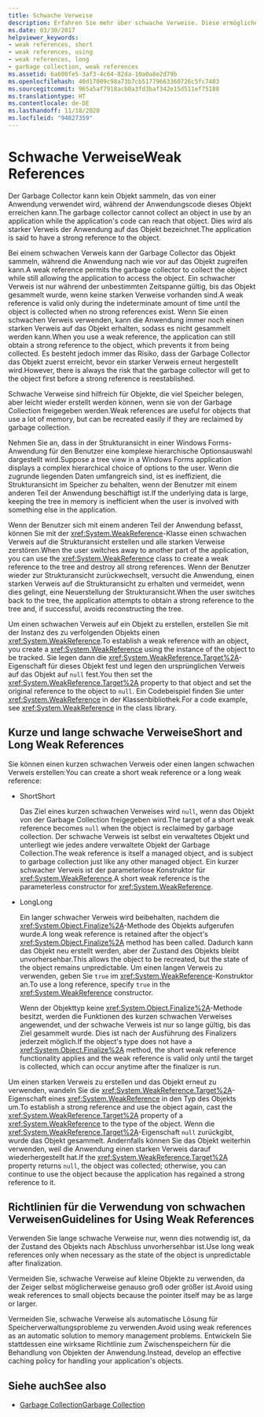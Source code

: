 ```yaml
---
title: Schwache Verweise
description: Erfahren Sie mehr über schwache Verweise. Diese ermöglichen es dem Garbage Collector von .NET, eine Garbage Collection für ein Objekt durchzuführen, während die Anwendung weiterhin auf dieses Objekt zugreifen kann.
ms.date: 03/30/2017
helpviewer_keywords:
- weak references, short
- weak references, using
- weak references, long
- garbage collection, weak references
ms.assetid: 6a600fe5-3af3-4c64-82da-10a0a8e2d79b
ms.openlocfilehash: 40d17009c98a73b7cb51779663360726c5fc7403
ms.sourcegitcommit: 965a5af7918acb0a3fd3baf342e15d511ef75188
ms.translationtype: HT
ms.contentlocale: de-DE
ms.lasthandoff: 11/18/2020
ms.locfileid: "94827359"
---
```

# <a name="weak-references"></a><span data-ttu-id="34c4f-103">Schwache Verweise</span><span class="sxs-lookup"><span data-stu-id="34c4f-103">Weak References</span></span>
<span data-ttu-id="34c4f-104">Der Garbage Collector kann kein Objekt sammeln, das von einer Anwendung verwendet wird, während der Anwendungscode dieses Objekt erreichen kann.</span><span class="sxs-lookup"><span data-stu-id="34c4f-104">The garbage collector cannot collect an object in use by an application while the application's code can reach that object.</span></span> <span data-ttu-id="34c4f-105">Dies wird als starker Verweis der Anwendung auf das Objekt bezeichnet.</span><span class="sxs-lookup"><span data-stu-id="34c4f-105">The application is said to have a strong reference to the object.</span></span>  
  
 <span data-ttu-id="34c4f-106">Bei einem schwachen Verweis kann der Garbage Collector das Objekt sammeln, während die Anwendung nach wie vor auf das Objekt zugreifen kann.</span><span class="sxs-lookup"><span data-stu-id="34c4f-106">A weak reference permits the garbage collector to collect the object while still allowing the application to access the object.</span></span> <span data-ttu-id="34c4f-107">Ein schwacher Verweis ist nur während der unbestimmten Zeitspanne gültig, bis das Objekt gesammelt wurde, wenn keine starken Verweise vorhanden sind.</span><span class="sxs-lookup"><span data-stu-id="34c4f-107">A weak reference is valid only during the indeterminate amount of time until the object is collected when no strong references exist.</span></span> <span data-ttu-id="34c4f-108">Wenn Sie einen schwachen Verweis verwenden, kann die Anwendung immer noch einen starken Verweis auf das Objekt erhalten, sodass es nicht gesammelt werden kann.</span><span class="sxs-lookup"><span data-stu-id="34c4f-108">When you use a weak reference, the application can still obtain a strong reference to the object, which prevents it from being collected.</span></span> <span data-ttu-id="34c4f-109">Es besteht jedoch immer das Risiko, dass der Garbage Collector das Objekt zuerst erreicht, bevor ein starker Verweis erneut hergestellt wird.</span><span class="sxs-lookup"><span data-stu-id="34c4f-109">However, there is always the risk that the garbage collector will get to the object first before a strong reference is reestablished.</span></span>  
  
 <span data-ttu-id="34c4f-110">Schwache Verweise sind hilfreich für Objekte, die viel Speicher belegen, aber leicht wieder erstellt werden können, wenn sie von der Garbage Collection freigegeben werden.</span><span class="sxs-lookup"><span data-stu-id="34c4f-110">Weak references are useful for objects that use a lot of memory, but can be recreated easily if they are reclaimed by garbage collection.</span></span>  
  
 <span data-ttu-id="34c4f-111">Nehmen Sie an, dass in der Strukturansicht in einer Windows Forms-Anwendung für den Benutzer eine komplexe hierarchische Optionsauswahl dargestellt wird.</span><span class="sxs-lookup"><span data-stu-id="34c4f-111">Suppose a tree view in a Windows Forms application displays a complex hierarchical choice of options to the user.</span></span> <span data-ttu-id="34c4f-112">Wenn die zugrunde liegenden Daten umfangreich sind, ist es ineffizient, die Strukturansicht im Speicher zu behalten, wenn der Benutzer mit einem anderen Teil der Anwendung beschäftigt ist.</span><span class="sxs-lookup"><span data-stu-id="34c4f-112">If the underlying data is large, keeping the tree in memory is inefficient when the user is involved with something else in the application.</span></span>  
  
 <span data-ttu-id="34c4f-113">Wenn der Benutzer sich mit einem anderen Teil der Anwendung befasst, können Sie mit der <xref:System.WeakReference>-Klasse einen schwachen Verweis auf die Strukturansicht erstellen und alle starken Verweise zerstören.</span><span class="sxs-lookup"><span data-stu-id="34c4f-113">When the user switches away to another part of the application, you can use the <xref:System.WeakReference> class to create a weak reference to the tree and destroy all strong references.</span></span> <span data-ttu-id="34c4f-114">Wenn der Benutzer wieder zur Strukturansicht zurückwechselt, versucht die Anwendung, einen starken Verweis auf die Strukturansicht zu erhalten und vermeidet, wenn dies gelingt, eine Neuerstellung der Strukturansicht.</span><span class="sxs-lookup"><span data-stu-id="34c4f-114">When the user switches back to the tree, the application attempts to obtain a strong reference to the tree and, if successful, avoids reconstructing the tree.</span></span>  
  
 <span data-ttu-id="34c4f-115">Um einen schwachen Verweis auf ein Objekt zu erstellen, erstellen Sie mit der Instanz des zu verfolgenden Objekts einen <xref:System.WeakReference>.</span><span class="sxs-lookup"><span data-stu-id="34c4f-115">To establish a weak reference with an object, you create a <xref:System.WeakReference> using the instance of the object to be tracked.</span></span> <span data-ttu-id="34c4f-116">Sie legen dann die <xref:System.WeakReference.Target%2A>-Eigenschaft für dieses Objekt fest und legen den ursprünglichen Verweis auf das Objekt auf `null` fest.</span><span class="sxs-lookup"><span data-stu-id="34c4f-116">You then set the <xref:System.WeakReference.Target%2A> property to that object and set the original reference to the object to `null`.</span></span> <span data-ttu-id="34c4f-117">Ein Codebeispiel finden Sie unter <xref:System.WeakReference> in der Klassenbibliothek.</span><span class="sxs-lookup"><span data-stu-id="34c4f-117">For a code example, see <xref:System.WeakReference> in the class library.</span></span>  
  
## <a name="short-and-long-weak-references"></a><span data-ttu-id="34c4f-118">Kurze und lange schwache Verweise</span><span class="sxs-lookup"><span data-stu-id="34c4f-118">Short and Long Weak References</span></span>  
 <span data-ttu-id="34c4f-119">Sie können einen kurzen schwachen Verweis oder einen langen schwachen Verweis erstellen:</span><span class="sxs-lookup"><span data-stu-id="34c4f-119">You can create a short weak reference or a long weak reference:</span></span>  
  
- <span data-ttu-id="34c4f-120">Short</span><span class="sxs-lookup"><span data-stu-id="34c4f-120">Short</span></span>  
  
     <span data-ttu-id="34c4f-121">Das Ziel eines kurzen schwachen Verweises wird `null`, wenn das Objekt von der Garbage Collection freigegeben wird.</span><span class="sxs-lookup"><span data-stu-id="34c4f-121">The target of a short weak reference becomes `null` when the object is reclaimed by garbage collection.</span></span> <span data-ttu-id="34c4f-122">Der schwache Verweis ist selbst ein verwaltetes Objekt und unterliegt wie jedes andere verwaltete Objekt der Garbage Collection.</span><span class="sxs-lookup"><span data-stu-id="34c4f-122">The weak reference is itself a managed object, and is subject to garbage collection just like any other managed object.</span></span>  <span data-ttu-id="34c4f-123">Ein kurzer schwacher Verweis ist der parameterlose Konstruktor für <xref:System.WeakReference>.</span><span class="sxs-lookup"><span data-stu-id="34c4f-123">A short weak reference is the parameterless constructor for <xref:System.WeakReference>.</span></span>  
  
- <span data-ttu-id="34c4f-124">Long</span><span class="sxs-lookup"><span data-stu-id="34c4f-124">Long</span></span>  
  
     <span data-ttu-id="34c4f-125">Ein langer schwacher Verweis wird beibehalten, nachdem die <xref:System.Object.Finalize%2A>-Methode des Objekts aufgerufen wurde.</span><span class="sxs-lookup"><span data-stu-id="34c4f-125">A long weak reference is retained after the object's <xref:System.Object.Finalize%2A> method has been called.</span></span> <span data-ttu-id="34c4f-126">Dadurch kann das Objekt neu erstellt werden, aber der Zustand des Objekts bleibt unvorhersehbar.</span><span class="sxs-lookup"><span data-stu-id="34c4f-126">This allows the object to be recreated, but the state of the object remains unpredictable.</span></span> <span data-ttu-id="34c4f-127">Um einen langen Verweis zu verwenden, geben Sie `true` im <xref:System.WeakReference>-Konstruktor an.</span><span class="sxs-lookup"><span data-stu-id="34c4f-127">To use a long reference, specify `true` in the <xref:System.WeakReference> constructor.</span></span>  
  
     <span data-ttu-id="34c4f-128">Wenn der Objekttyp keine <xref:System.Object.Finalize%2A>-Methode besitzt, werden die Funktionen des kurzen schwachen Verweises angewendet, und der schwache Verweis ist nur so lange gültig, bis das Ziel gesammelt wurde. Dies ist nach der Ausführung des Finalizers jederzeit möglich.</span><span class="sxs-lookup"><span data-stu-id="34c4f-128">If the object's type does not have a <xref:System.Object.Finalize%2A> method, the short weak reference functionality applies and the weak reference is valid only until the target is collected, which can occur anytime after the finalizer is run.</span></span>  
  
 <span data-ttu-id="34c4f-129">Um einen starken Verweis zu erstellen und das Objekt erneut zu verwenden, wandeln Sie die <xref:System.WeakReference.Target%2A>-Eigenschaft eines <xref:System.WeakReference> in den Typ des Objekts um.</span><span class="sxs-lookup"><span data-stu-id="34c4f-129">To establish a strong reference and use the object again, cast the <xref:System.WeakReference.Target%2A> property of a <xref:System.WeakReference> to the type of the object.</span></span> <span data-ttu-id="34c4f-130">Wenn die <xref:System.WeakReference.Target%2A>-Eigenschaft `null` zurückgibt, wurde das Objekt gesammelt. Andernfalls können Sie das Objekt weiterhin verwenden, weil die Anwendung einen starken Verweis darauf wiederhergestellt hat.</span><span class="sxs-lookup"><span data-stu-id="34c4f-130">If the <xref:System.WeakReference.Target%2A> property returns `null`, the object was collected; otherwise, you can continue to use the object because the application has regained a strong reference to it.</span></span>  
  
## <a name="guidelines-for-using-weak-references"></a><span data-ttu-id="34c4f-131">Richtlinien für die Verwendung von schwachen Verweisen</span><span class="sxs-lookup"><span data-stu-id="34c4f-131">Guidelines for Using Weak References</span></span>  
 <span data-ttu-id="34c4f-132">Verwenden Sie lange schwache Verweise nur, wenn dies notwendig ist, da der Zustand des Objekts nach Abschluss unvorhersehbar ist.</span><span class="sxs-lookup"><span data-stu-id="34c4f-132">Use long weak references only when necessary as the state of the object is unpredictable after finalization.</span></span>  
  
 <span data-ttu-id="34c4f-133">Vermeiden Sie, schwache Verweise auf kleine Objekte zu verwenden, da der Zeiger selbst möglicherweise genauso groß oder größer ist.</span><span class="sxs-lookup"><span data-stu-id="34c4f-133">Avoid using weak references to small objects because the pointer itself may be as large or larger.</span></span>  
  
 <span data-ttu-id="34c4f-134">Vermeiden Sie, schwache Verweise als automatische Lösung für Speicherverwaltungsprobleme zu verwenden.</span><span class="sxs-lookup"><span data-stu-id="34c4f-134">Avoid using weak references as an automatic solution to memory management problems.</span></span> <span data-ttu-id="34c4f-135">Entwickeln Sie stattdessen eine wirksame Richtlinie zum Zwischenspeichern für die Behandlung von Objekten der Anwendung.</span><span class="sxs-lookup"><span data-stu-id="34c4f-135">Instead, develop an effective caching policy for handling your application's objects.</span></span>  
  
## <a name="see-also"></a><span data-ttu-id="34c4f-136">Siehe auch</span><span class="sxs-lookup"><span data-stu-id="34c4f-136">See also</span></span>

- [<span data-ttu-id="34c4f-137">Garbage Collection</span><span class="sxs-lookup"><span data-stu-id="34c4f-137">Garbage Collection</span></span>](index.md)

